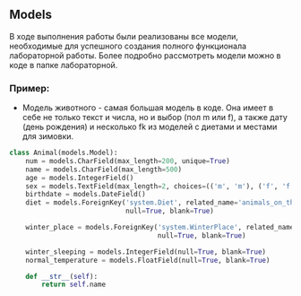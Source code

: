## Models 

В ходе выполнения работы были реализованы все модели, необходимые для успешного создания полного функционала лабораторной работы. Более подробно рассмотреть модели можно в коде в папке лабораторной.

### Пример:

- Модель животного - самая большая модель в коде. Она имеет в себе не только текст и числа, но и выбор (пол m или f), а также дату (день рождения) и несколько fk из моделей с диетами и местами для зимовки.

```python
class Animal(models.Model):
    num = models.CharField(max_length=200, unique=True)
    name = models.CharField(max_length=500)
    age = models.IntegerField()
    sex = models.TextField(max_length=2, choices=(('m', 'm'), ('f', 'f')))
    birthdate = models.DateField()
    diet = models.ForeignKey('system.Diet', related_name='animals_on_this_diet', on_delete=models.CASCADE,
                             null=True, blank=True)

    winter_place = models.ForeignKey('system.WinterPlace', related_name='birds_wintering', on_delete=models.CASCADE,
                                     null=True, blank=True)

    winter_sleeping = models.IntegerField(null=True, blank=True)
    normal_temperature = models.FloatField(null=True, blank=True)

    def __str__(self):
        return self.name
```